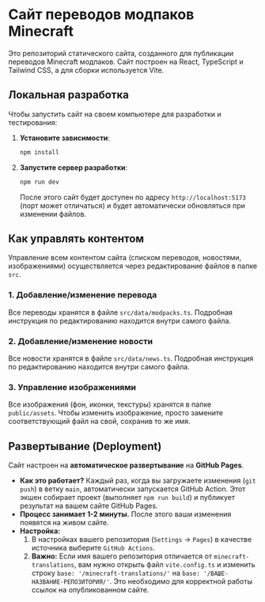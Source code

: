 # Сайт переводов модпаков Minecraft

Это репозиторий статического сайта, созданного для публикации переводов Minecraft модпаков. Сайт построен на React, TypeScript и Tailwind CSS, а для сборки используется Vite.

## Локальная разработка

Чтобы запустить сайт на своем компьютере для разработки и тестирования:

1.  **Установите зависимости**:
    ```bash
    npm install
    ```
2.  **Запустите сервер разработки**:
    ```bash
    npm run dev
    ```
    После этого сайт будет доступен по адресу `http://localhost:5173` (порт может отличаться) и будет автоматически обновляться при изменении файлов.

## Как управлять контентом

Управление всем контентом сайта (списком переводов, новостями, изображениями) осуществляется через редактирование файлов в папке `src`.

### 1. Добавление/изменение перевода

Все переводы хранятся в файле `src/data/modpacks.ts`. Подробная инструкция по редактированию находится внутри самого файла.

### 2. Добавление/изменение новости

Все новости хранятся в файле `src/data/news.ts`. Подробная инструкция по редактированию находится внутри самого файла.

### 3. Управление изображениями

Все изображения (фон, иконки, текстуры) хранятся в папке `public/assets`. Чтобы изменить изображение, просто замените соответствующий файл на свой, сохранив то же имя.

## Развертывание (Deployment)

Сайт настроен на **автоматическое развертывание** на **GitHub Pages**.

-   **Как это работает?** Каждый раз, когда вы загружаете изменения (`git push`) в ветку `main`, автоматически запускается GitHub Action. Этот экшен собирает проект (выполняет `npm run build`) и публикует результат на вашем сайте GitHub Pages.
-   **Процесс занимает 1-2 минуты.** После этого ваши изменения появятся на живом сайте.
-   **Настройка:**
    1.  В настройках вашего репозитория (`Settings` -> `Pages`) в качестве источника выберите `GitHub Actions`.
    2.  **Важно:** Если имя вашего репозитория отличается от `minecraft-translations`, вам нужно открыть файл `vite.config.ts` и изменить строку `base: '/minecraft-translations/'` на `base: '/ВАШЕ-НАЗВАНИЕ-РЕПОЗИТОРИЯ/'`. Это необходимо для корректной работы ссылок на опубликованном сайте.
